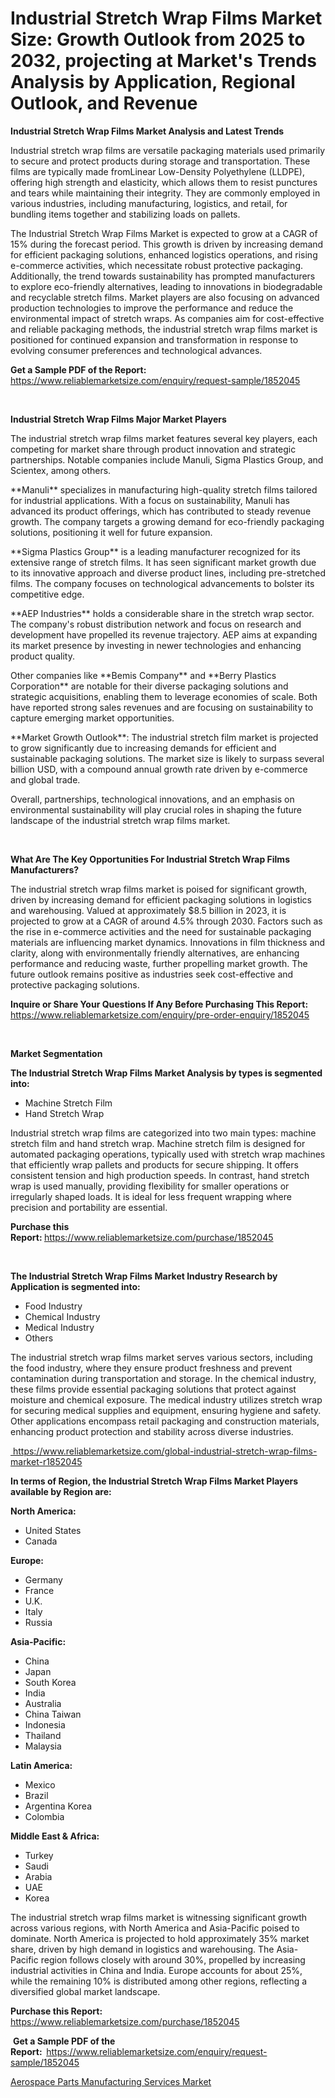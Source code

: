 <p><h1>Industrial Stretch Wrap Films Market Size: Growth Outlook from 2025 to 2032, projecting at Market's Trends Analysis by Application, Regional Outlook, and Revenue</h1></p><p><strong>Industrial Stretch Wrap Films Market Analysis and Latest Trends</strong></p>
<p><p>Industrial stretch wrap films are versatile packaging materials used primarily to secure and protect products during storage and transportation. These films are typically made fromLinear Low-Density Polyethylene (LLDPE), offering high strength and elasticity, which allows them to resist punctures and tears while maintaining their integrity. They are commonly employed in various industries, including manufacturing, logistics, and retail, for bundling items together and stabilizing loads on pallets.</p><p>The Industrial Stretch Wrap Films Market is expected to grow at a CAGR of 15% during the forecast period. This growth is driven by increasing demand for efficient packaging solutions, enhanced logistics operations, and rising e-commerce activities, which necessitate robust protective packaging. Additionally, the trend towards sustainability has prompted manufacturers to explore eco-friendly alternatives, leading to innovations in biodegradable and recyclable stretch films. Market players are also focusing on advanced production technologies to improve the performance and reduce the environmental impact of stretch wraps. As companies aim for cost-effective and reliable packaging methods, the industrial stretch wrap films market is positioned for continued expansion and transformation in response to evolving consumer preferences and technological advances.</p></p>
<p><strong>Get a Sample PDF of the Report:&nbsp;</strong> <a href="https://www.reliablemarketsize.com/enquiry/request-sample/1852045?utm_campaign=3175&utm_medium=2&utm_source=Github&utm_content=ia&utm_term=27032025&utm_id=industrial-stretch-wrap-films">https://www.reliablemarketsize.com/enquiry/request-sample/1852045</a></p>
<p>&nbsp;</p>
<p><strong>Industrial Stretch Wrap Films Major Market Players</strong></p>
<p><p>The industrial stretch wrap films market features several key players, each competing for market share through product innovation and strategic partnerships. Notable companies include Manuli, Sigma Plastics Group, and Scientex, among others.</p><p>**Manuli** specializes in manufacturing high-quality stretch films tailored for industrial applications. With a focus on sustainability, Manuli has advanced its product offerings, which has contributed to steady revenue growth. The company targets a growing demand for eco-friendly packaging solutions, positioning it well for future expansion.</p><p>**Sigma Plastics Group** is a leading manufacturer recognized for its extensive range of stretch films. It has seen significant market growth due to its innovative approach and diverse product lines, including pre-stretched films. The company focuses on technological advancements to bolster its competitive edge.</p><p>**AEP Industries** holds a considerable share in the stretch wrap sector. The company's robust distribution network and focus on research and development have propelled its revenue trajectory. AEP aims at expanding its market presence by investing in newer technologies and enhancing product quality.</p><p>Other companies like **Bemis Company** and **Berry Plastics Corporation** are notable for their diverse packaging solutions and strategic acquisitions, enabling them to leverage economies of scale. Both have reported strong sales revenues and are focusing on sustainability to capture emerging market opportunities. </p><p>**Market Growth Outlook**: The industrial stretch film market is projected to grow significantly due to increasing demands for efficient and sustainable packaging solutions. The market size is likely to surpass several billion USD, with a compound annual growth rate driven by e-commerce and global trade.</p><p>Overall, partnerships, technological innovations, and an emphasis on environmental sustainability will play crucial roles in shaping the future landscape of the industrial stretch wrap films market.</p></p>
<p>&nbsp;</p>
<p><strong>What Are The Key Opportunities For Industrial Stretch Wrap Films Manufacturers?</strong></p>
<p><p>The industrial stretch wrap films market is poised for significant growth, driven by increasing demand for efficient packaging solutions in logistics and warehousing. Valued at approximately $8.5 billion in 2023, it is projected to grow at a CAGR of around 4.5% through 2030. Factors such as the rise in e-commerce activities and the need for sustainable packaging materials are influencing market dynamics. Innovations in film thickness and clarity, along with environmentally friendly alternatives, are enhancing performance and reducing waste, further propelling market growth. The future outlook remains positive as industries seek cost-effective and protective packaging solutions.</p></p>
<p><strong>Inquire or Share Your Questions If Any Before Purchasing This Report:</strong> <a href="https://www.reliablemarketsize.com/enquiry/pre-order-enquiry/1852045?utm_campaign=3175&utm_medium=2&utm_source=Github&utm_content=ia&utm_term=27032025&utm_id=industrial-stretch-wrap-films">https://www.reliablemarketsize.com/enquiry/pre-order-enquiry/1852045</a></p>
<p>&nbsp;</p>
<p><strong>Market Segmentation</strong></p>
<p><strong>The Industrial Stretch Wrap Films Market Analysis by types is segmented into:</strong></p>
<p><ul><li>Machine Stretch Film</li><li>Hand Stretch Wrap</li></ul></p>
<p><p>Industrial stretch wrap films are categorized into two main types: machine stretch film and hand stretch wrap. Machine stretch film is designed for automated packaging operations, typically used with stretch wrap machines that efficiently wrap pallets and products for secure shipping. It offers consistent tension and high production speeds. In contrast, hand stretch wrap is used manually, providing flexibility for smaller operations or irregularly shaped loads. It is ideal for less frequent wrapping where precision and portability are essential.</p></p>
<p><strong>Purchase this Report:&nbsp;</strong><a href="https://www.reliablemarketsize.com/purchase/1852045?utm_campaign=3175&utm_medium=2&utm_source=Github&utm_content=ia&utm_term=27032025&utm_id=industrial-stretch-wrap-films">https://www.reliablemarketsize.com/purchase/1852045</a></p>
<p>&nbsp;</p>
<p><strong>The Industrial Stretch Wrap Films Market Industry Research by Application is segmented into:</strong></p>
<p><ul><li>Food Industry</li><li>Chemical Industry</li><li>Medical Industry</li><li>Others</li></ul></p>
<p><p>The industrial stretch wrap films market serves various sectors, including the food industry, where they ensure product freshness and prevent contamination during transportation and storage. In the chemical industry, these films provide essential packaging solutions that protect against moisture and chemical exposure. The medical industry utilizes stretch wrap for securing medical supplies and equipment, ensuring hygiene and safety. Other applications encompass retail packaging and construction materials, enhancing product protection and stability across diverse industries.</p></p>
<p><a href="https://www.reliablemarketsize.com/global-industrial-stretch-wrap-films-market-r1852045?utm_campaign=3175&utm_medium=2&utm_source=Github&utm_content=ia&utm_term=27032025&utm_id=industrial-stretch-wrap-films">&nbsp;https://www.reliablemarketsize.com/global-industrial-stretch-wrap-films-market-r1852045</a></p>
<p><strong>In terms of Region, the Industrial Stretch Wrap Films Market Players available by Region are:</strong></p>
<p>
    <p> <strong> North America: </strong>
        <ul>
            <li>United States</li>
            <li>Canada</li>
        </ul>
        </p> 
    <p> <strong> Europe: </strong>
        <ul>
            <li>Germany</li>
            <li>France</li>
            <li>U.K.</li>
            <li>Italy</li>
            <li>Russia</li>
        </ul>
        </p> 
    <p> <strong> Asia-Pacific: </strong>
        <ul>
            <li>China</li>
            <li>Japan</li>
            <li>South Korea</li>
            <li>India</li>
            <li>Australia</li>
            <li>China Taiwan</li>
            <li>Indonesia</li>
            <li>Thailand</li>
            <li>Malaysia</li>
        </ul>
        </p> 
    <p> <strong> Latin America: </strong>
        <ul>
            <li>Mexico</li>
            <li>Brazil</li>
            <li>Argentina Korea</li>
            <li>Colombia</li>
        </ul>
        </p> 
    <p> <strong> Middle East & Africa: </strong>
        <ul>
            <li>Turkey</li>
            <li>Saudi</li>
            <li>Arabia</li>
            <li>UAE</li>
            <li>Korea</li>
        </ul>
    </p>
    </p>
<p><p>The industrial stretch wrap films market is witnessing significant growth across various regions, with North America and Asia-Pacific poised to dominate. North America is projected to hold approximately 35% market share, driven by high demand in logistics and warehousing. The Asia-Pacific region follows closely with around 30%, propelled by increasing industrial activities in China and India. Europe accounts for about 25%, while the remaining 10% is distributed among other regions, reflecting a diversified global market landscape.</p></p>
<p><strong>Purchase this Report: </strong><a href="https://www.reliablemarketsize.com/purchase/1852045?utm_campaign=3175&utm_medium=2&utm_source=Github&utm_content=ia&utm_term=27032025&utm_id=industrial-stretch-wrap-films">https://www.reliablemarketsize.com/purchase/1852045</a></p>
<p>&nbsp;<strong>Get a Sample PDF of the Report:&nbsp;&nbsp;</strong><a href="https://www.reliablemarketsize.com/enquiry/request-sample/1852045?utm_campaign=3175&utm_medium=2&utm_source=Github&utm_content=ia&utm_term=27032025&utm_id=industrial-stretch-wrap-films">https://www.reliablemarketsize.com/enquiry/request-sample/1852045</a></p>
<p><strong></strong></p>
<p><p><a href="https://github.com/duscarajlha/Market-Research-Report-List-1/blob/main/aerospace-parts-manufacturing-services-market.md?utm_campaign=3175&utm_medium=2&utm_source=Github&utm_content=ia&utm_term=27032025&utm_id=industrial-stretch-wrap-films">Aerospace Parts Manufacturing Services Market</a></p></p>